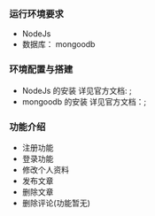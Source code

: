 ### 运行环境要求
 - NodeJs 
 - 数据库： mongoodb

### 环境配置与搭建
 - NodeJs 的安装 详见官方文档:	;
 - mongoodb 的安装 详见官方文档：;

### 功能介绍
 - 注册功能
 - 登录功能
 - 修改个人资料
 - 发布文章
 - 删除文章
 - 删除评论(功能暂无)